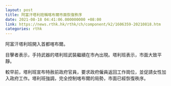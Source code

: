 ```yaml
---
layout: post
title: 阿富汗塔利班稱喀布爾市面恢復秩序
date: 2021-08-18 04:41:06.000000000 +08:00
link: https://news.rthk.hk/rthk/ch/component/k2/1606359-20210818.htm
categories: rthk
---
```


阿富汗塔利班開入首都喀布爾。

目擊者表示，手持武器的塔利班武裝繼續在市內出現。塔利班表示，市面大致平靜。

較早前，塔利班宣布特赦前政府官員，要求政府僱員返回工作崗位，並促請女性加入政府工作。塔利班強調，完全控制喀布爾的局勢，市面已經恢復秩序。
